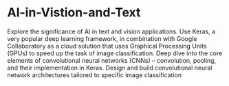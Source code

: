 # AI-in-Vistion-and-Text
Explore the significance of AI in text and vision applications.
Use Keras, a very popular deep learning framework, in combination with Google Collaboratory as a cloud solution that uses Graphical Processing Units (GPUs) to speed up the task of image classification.
Deep dive into the core elements of convolutional neural networks (CNNs) – convolution, pooling, and their implementation in Keras. 
Design and build convolutional neural network architectures tailored to specific image classification 
